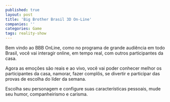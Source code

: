 ```yaml
---
published: true
layout: post
title: 'Big Brother Brasil 3D On-Line'
companies: ''
categories: Game
tags: reality-show
---
```

Bem vindo ao BBB OnLine, como no programa de grande audiência em todo Brasil, você vai interagir online, em tempo real, com outros participantes da casa. 




Agora as emoções são reais e ao vivo, você vai poder conhecer melhor os participantes da casa, namorar, fazer complôs, se divertir e participar das provas de escolha do líder da semana.




Escolha seu personagem e configure suas características pessoais, mude seu humor, companheirismo e carisma.






